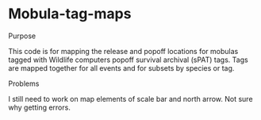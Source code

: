 # Mobula-tag-maps
Purpose

This code is for mapping the release and popoff locations for mobulas tagged with Wildlife computers popoff survival archival (sPAT) tags.
Tags are mapped together for all events and for subsets by species or tag. 

Problems

I still need to work on map elements of scale bar and north arrow. Not sure why getting errors.
